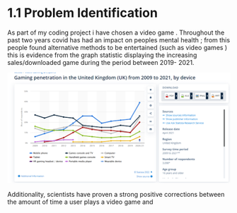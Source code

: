 # 1.1 Problem Identification

As part of my coding project i have chosen a video game . Throughout the past two years covid has had an impact on peoples mental health ; from this people found alternative methods to be entertained (such as video games ) this is evidence from the graph statistic displaying the increasing sales/downloaded game during the period between 2019- 2021. &#x20;

![this is image show the increase in gaming penetration in the uk market this a piece of supporting evidence to my claim that people in the uk found new ways to entertainment  them self thought playing gaming in which this is image display the increase the game playing from 2019- 2021 ](../.gitbook/assets/image.png)



Additionality, scientists  have proven  a strong positive corrections between the amount of time a user plays a video game and&#x20;
